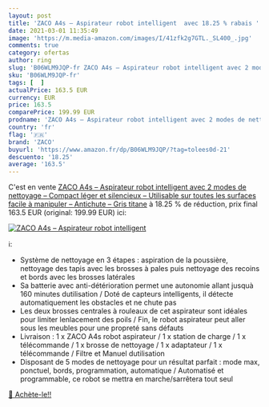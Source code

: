 ```yaml
---
layout: post
title: 'ZACO A4s – Aspirateur robot intelligent  avec 18.25 % rabais '
date: 2021-03-01 11:35:49
image: 'https://m.media-amazon.com/images/I/41zfk2g7GTL._SL400_.jpg'
comments: true
category: ofertas
author: ring
slug: 'B06WLM9JQP-fr ZACO A4s – Aspirateur robot intelligent avec 2 modes de...'
sku: 'B06WLM9JQP-fr'
tags: [  ]
actualPrice: 163.5 EUR
currency: EUR
price: 163.5
comparePrice: 199.99 EUR
prodname: 'ZACO A4s – Aspirateur robot intelligent avec 2 modes de nettoyage – Compact  léger et silencieux – Utilisable sur toutes les surfaces  facile à manipuler – Antichute – Gris titane'
country: 'fr'
flag: '🇫🇷'
brand: 'ZACO'
buyurl: 'https://www.amazon.fr/dp/B06WLM9JQP/?tag=tolees0d-21'
descuento: '18.25'
average: '163.5'
---
```


C'est en vente [ZACO A4s – Aspirateur robot intelligent avec 2 modes de nettoyage – Compact  léger et silencieux – Utilisable sur toutes les surfaces  facile à manipuler – Antichute – Gris titane](https://www.amazon.fr/dp/B06WLM9JQP/?tag=tolees0d-21)  à  18.25 % de réduction, prix final  163.5 EUR (original: 199.99 EUR) ici:

[![ZACO A4s – Aspirateur robot intelligent ](https://m.media-amazon.com/images/I/41zfk2g7GTL._SL400_.jpg)](https://www.amazon.fr/dp/B06WLM9JQP/?tag=tolees0d-21)

ℹ️:

- Système de nettoyage en 3 étapes : aspiration de la poussière, nettoyage des tapis avec les brosses à pales puis nettoyage des recoins et bords avec les brosses latérales
- Sa batterie avec anti-détérioration permet une autonomie allant jusquà 160 minutes dutilisation / Doté de capteurs intelligents, il détecte automatiquement les obstacles et ne chute pas
- Les deux brosses centrales à rouleaux de cet aspirateur sont idéales pour limiter lenlacement des poils / Fin, le robot aspirateur peut aller sous les meubles pour une propreté sans défauts
- Livraison : 1 x ZACO A4s robot aspirateur / 1 x station de charge / 1 x télécommande / 1 x brosse de nettoyage / 1 x adaptateur / 1 x télécommande / Filtre et Manuel dutilisation
- Disposant de 5 modes de nettoyage pour un résultat parfait : mode max, ponctuel, bords, programmation, automatique / Automatisé et programmable, ce robot se mettra en marche/sarrêtera tout seul

[🛒 Achète-le!!](https://www.amazon.fr/dp/B06WLM9JQP/?tag=tolees0d-21)

